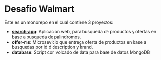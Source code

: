 # Desafio Walmart

Este es un monorepo en el cual contiene 3 proyectos:

- [**search-app**](/search-app): Aplicacion web, para busqueda de productos y ofertas en base a busqueda de palindromos.
- **offer-ms**: Microsevicio que entrega oferta de productos en base a busquedas por id ó description y brand.
- **database**: Script con volcado de data para base de datos MongoDB


